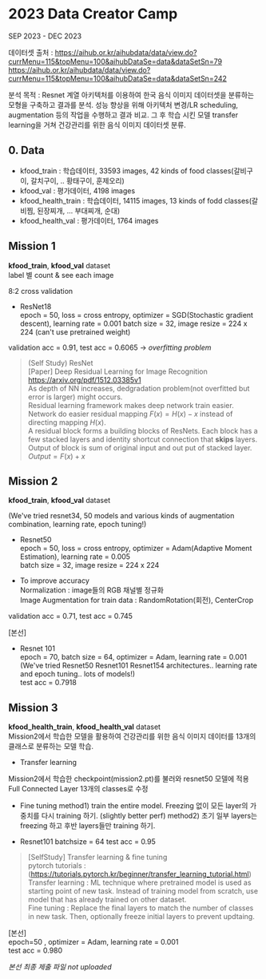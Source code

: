 # 2023 Data Creator Camp 

SEP 2023 - DEC 2023

데이터셋 출처 : https://aihub.or.kr/aihubdata/data/view.do?currMenu=115&topMenu=100&aihubDataSe=data&dataSetSn=79    
https://aihub.or.kr/aihubdata/data/view.do?currMenu=115&topMenu=100&aihubDataSe=data&dataSetSn=242  

분석 목적 :  Resnet 계열 아키텍처를 이용하여 한국 음식 이미지 데이터셋을 분류하는 모형을 구축하고 결과를 분석. 성능 향상을 위해 아키텍처 변경/LR scheduling, augmentation 등의 작업을 수행하고 결과 비교. 그 후 학습 시킨 모델 transfer learning을 거쳐 건강관리를 위한 음식 이미지 데이터셋 분류. 

## 0. Data
- kfood_train : 학습데이터, 33593 images, 42 kinds of food classes(갈비구이, 갈치구이, .. 황태구이, 훈제오리) 
- kfood_val : 평가데이터, 4198 images 
- kfood_health_train : 학습데이터, 14115 images, 13 kinds of fodd classes(갈비찜, 된장찌개, ... 부대찌개, 순대) 
- kfood_health_val : 평가데이터, 1764 images 

## Mission 1
**kfood_train**, **kfood_val** dataset     
label 별 count & see each image   

8:2 cross validation        

- ResNet18      
epoch = 50, loss = cross entropy, optimizer = SGD(Stochastic gradient descent), learning rate = 0.001
batch size = 32, image resize = 224 x 224
(can't use pretrained weight)         

validation acc = 0.91, test acc = 0.6065 -> *overfitting problem*  

> (Self Study) ResNet    
> [Paper] Deep Residual Learning for Image Recognition https://arxiv.org/pdf/1512.03385v1     
> As depth of NN increases, dedgradation problem(not overfitted but error is larger) might occurs.     
> Residual learning framework makes deep network train easier. Network do easier residual mapping $F(x)=H(x)-x$ instead of directing mapping $H(x)$.      
> A residual block forms a building blocks of ResNets. Each block has a few stacked layers and identity shortcut connection that **skips** layers. Output of block is sum of original input and out put of stacked layer. $Output = F(x)+x$  

## Mission 2  
**kfood_train**, **kfood_val** dataset  

(We've tried resnet34, 50 models and various kinds of augmentation combination, learning rate, epoch tuning!)     

- Resnet50     
epoch = 50, loss = cross entropy, optimizer = Adam(Adaptive Moment Estimation), learning rate = 0.005       
batch size = 32, image resize = 224 x 224

- To improve accuracy        
Normalization : image들의 RGB 채널별 정규화           
Image Augmentation for train data : RandomRotation(회전), CenterCrop         

validation acc = 0.71, test acc = 0.745

[본선] 
- Resnet 101     
  epoch = 70, batch size = 64, optimizer = Adam, learning rate = 0.001      
  (We've tried Resnet50 Resnet101 Resnet154 architectures.. learning rate and epoch tuning.. lots of models!)         
test acc = 0.7918 

 
## Mission 3
**kfood_health_train**, **kfood_health_val** dataset  
Mission2에서 학습한 모델을 활용하여 건강관리를 위한 음식 이미지 데이터를 13개의 클래스로 분류하는 모델 학습.      

- Transfer learning 

Mission2에서 학습한 checkpoint(mission2.pt)를 불러와 resnet50 모델에 적용  
Full Connected Layer 13개의 classes로 수정 

- Fine tuning
  method1) train the entire model. Freezing 없이 모든 layer의 가중치를 다시 training 하기. (slightly better perf)
  method2) 초기 일부 layers는 freezing 하고 후반 layers들만 training 하기.

- Resnet101
  batchsize = 64
test acc = 0.95

> [SelfStudy] Transfer learning & fine tuning       
> pytorch tutorials : (https://tutorials.pytorch.kr/beginner/transfer_learning_tutorial.html)       
> Transfer learning : ML technique where pretrained model is used as starting point of new task. Instead of training model from scratch, use model that has already trained on other dataset.        
> Fine tuning : Replace the final layers to match the number of classes in new task. Then, optionally freeze initial layers to prevent updtaing.       



[본선]     
epoch=50 , optimizer = Adam, learning rate = 0.001     
test acc = 0.980




*본선 최종 제출 파일 not uploaded*

